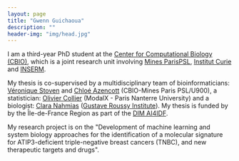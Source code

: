 ```yaml
---
layout: page
title: "Gwenn Guichaoua"
description: ""
header-img: "img/head.jpg"
---
```


I am a third-year PhD student at the  [Center for Computational Biology (CBIO)](https://cbio.mines-paristech.fr), which is a joint research unit involving [Mines ParisPSL](https://www.minesparis.psl.eu/), [Institut Curie](https://curie.fr/) and [INSERM](https://www.inserm.fr/).

My thesis is co-supervised by a multidisciplinary team of bioinformaticians: [Véronique Stoven](https://institut-curie.org/personne/veronique-stoven) and [Chloé Azencott](https://cazencott.info/) (CBIO-Mines Paris PSL/U900), a statistician: [Olivier Collier](https://sites.google.com/view/olivier-collier) (ModalX - Paris Nanterre University) and a biologist: [Clara Nahmias](https://fr.linkedin.com/in/clara-nahmias-a78b6468) ([Gustave Roussy Institute](https://www.gustaveroussy.fr/)). 
My thesis is funded by by the Île-de-France Region as part of the [DIM AI4IDF](https://ai4idf.fr/).

My research project is on the "Development of machine learning and system biology approaches for the identification of a molecular signature for ATIP3-deficient triple-negative breast cancers (TNBC), and new therapeutic targets and drugs".